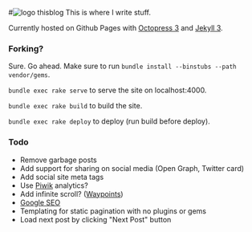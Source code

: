#![logo](./media/favicons/favicon.ico) thisblog
This is where I write stuff.

Currently hosted on Github Pages with [Octopress 3](https://github.com/octopress/octopress) and [Jekyll 3](https://github.com/jekyll/jekyll).

### Forking?
Sure. Go ahead. Make sure to run `bundle install --binstubs --path vendor/gems`.

`bundle exec rake serve` to serve the site on localhost:4000.

`bundle exec rake build` to build the site.

`bundle exec rake deploy` to deploy (run build before deploy).

### Todo
- Remove garbage posts
- Add support for sharing on social media (Open Graph, Twitter card)
- Add social site meta tags
- Use [Piwik](http://piwik.org/) analytics?
- Add infinite scroll? ([Waypoints](http://imakewebthings.com/waypoints/shortcuts/infinite-scroll/))
- [Google SEO](https://www.google.com/webmasters/)
- Templating for static pagination with no plugins or gems
- Load next post by clicking "Next Post" button
